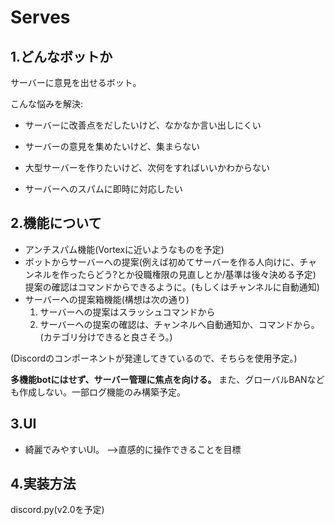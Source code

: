# Serves

## 1.どんなボットか
サーバーに意見を出せるボット。

こんな悩みを解決:

* サーバーに改善点をだしたいけど、なかなか言い出しにくい

* サーバーの意見を集めたいけど、集まらない

* 大型サーバーを作りたいけど、次何をすればいいかわからない

* サーバーへのスパムに即時に対応したい

## 2.機能について

* アンチスパム機能(Vortexに近いようなものを予定)
* ボットからサーバーへの提案(例えば初めてサーバーを作る人向けに、チャンネルを作ったらどう?とか役職権限の見直しとか/基準は後々決める予定)
   <br>
   提案の確認はコマンドからできるように。(もしくはチャンネルに自動通知)
* サーバーへの提案箱機能(構想は次の通り)
    1. サーバーへの提案はスラッシュコマンドから
    2. サーバーへの提案の確認は、チャンネルへ自動通知か、コマンドから。(カテゴリ分けできると良さそう。)

(Discordのコンポーネントが発達してきているので、そちらを使用予定。)

**多機能botにはせず、サーバー管理に焦点を向ける。**
また、グローバルBANなども作成しない。一部ログ機能のみ構築予定。

## 3.UI
* 綺麗でみやすいUI。
  -->直感的に操作できることを目標

## 4.実装方法
discord.py(v2.0を予定)